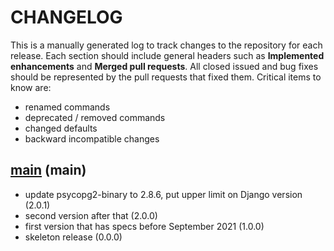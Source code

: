 # CHANGELOG

This is a manually generated log to track changes to the repository for each release. 
Each section should include general headers such as **Implemented enhancements** 
and **Merged pull requests**. All closed issued and bug fixes should be 
represented by the pull requests that fixed them. Critical items to know are:

 - renamed commands
 - deprecated / removed commands
 - changed defaults
 - backward incompatible changes


## [main](https://github.com/spack/spack-monitor/tree/main) (main)
 - update psycopg2-binary to 2.8.6, put upper limit on Django version (2.0.1)
 - second version after that (2.0.0)
 - first version that has specs before September 2021 (1.0.0)
 - skeleton release (0.0.0)

